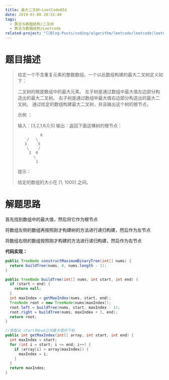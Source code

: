 ```yaml
---
title: 最大二叉树—LeetCode654
date: 2019-01-08 20:52:40
tags:
  - 算法与数据结构/二叉树
  - 算法与数据结构/Leetcode
related-project: "[[Blog-Posts/coding/algorithm/leetcode/leetcode|leetcode]]"
---
```


# 题目描述

> 给定一个不含重复元素的整数数组。一个以此数组构建的最大二叉树定义如下：
>
> 二叉树的根是数组中的最大元素。
> 左子树是通过数组中最大值左边部分构造出的最大二叉树。
> 右子树是通过数组中最大值右边部分构造出的最大二叉树。
> 通过给定的数组构建最大二叉树，并且输出这个树的根节点。
>
> 示例 ：
>
> 输入：\[3,2,1,6,0,5]
> 输出：返回下面这棵树的根节点：
>
> ```
>   		6
>     /   \
>    3     5
>     \    / 
>      2  0   
>        \
>         1
> ```
>
>
> 提示：
>
> 给定的数组的大小在 \[1, 1000] 之间。
>

<!--more-->

# 解题思路

首先找到数组中的最大值，然后将它作为根节点

将数组左侧的数组再按照刚才构建树的方法进行递归构建，然后作为左节点

将数组右侧的数组按照刚才构建的方法进行递归构建，然后作为右节点

**代码实现：**

```java
public TreeNode constructMaximumBinaryTree(int[] nums) {
  return buildTree(nums, 0, nums.length - 1);
}

public TreeNode buildTree(int[] nums, int start, int end) {
  if (start > end) {
    return null;
  }
  int maxIndex = getMaxIndex(nums, start, end);
  TreeNode root = new TreeNode(nums[maxIndex]);
  root.left = buildTree(nums, start, maxIndex - 1);
  root.right = buildTree(nums, maxIndex + 1, end);
  return root;
}

//获取从 start到end之间最大值的下标
public int getMaxIndex(int[] array, int start, int end) {
  int maxIndex = start;
  for (int i = start; i <= end; i++) {
    if (array[i] > array[maxIndex]) {
      maxIndex = i;
    }
  }
  return maxIndex;
}
```

